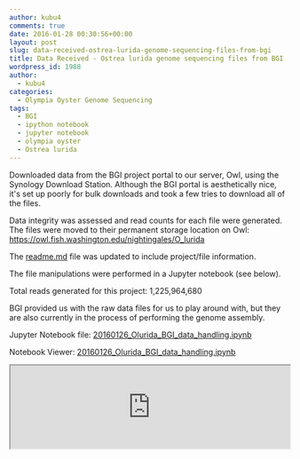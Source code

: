 ```yaml
---
author: kubu4
comments: true
date: 2016-01-28 00:30:56+00:00
layout: post
slug: data-received-ostrea-lurida-genome-sequencing-files-from-bgi
title: Data Received - Ostrea lurida genome sequencing files from BGI
wordpress_id: 1988
author:
  - kubu4
categories:
  - Olympia Oyster Genome Sequencing
tags:
  - BGI
  - ipython notebook
  - jupyter notebook
  - olympia oyster
  - Ostrea lurida
---
```


Downloaded data from the BGI project portal to our server, Owl, using the Synology Download Station. Although the BGI portal is aesthetically nice, it's set up poorly for bulk downloads and took a few tries to download all of the files.

Data integrity was assessed and read counts for each file were generated. The files were moved to their permanent storage location on Owl: https://owl.fish.washington.edu/nightingales/O_lurida

The [readme.md](https://owl.fish.washington.edu/nightingales/O_lurida/readme.md) file was updated to include project/file information.

The file manipulations were performed in a Jupyter notebook (see below).



Total reads generated for this project: 1,225,964,680

BGI provided us with the raw data files for us to play around with, but they are also currently in the process of performing the genome assembly.



Jupyter Notebook file: [20160126_Olurida_BGI_data_handling.ipynb](https://eagle.fish.washington.edu/Arabidopsis/iPythonNotebooks/20160126_Olurida_BGI_data_handling.ipynb)

Notebook Viewer: [20160126_Olurida_BGI_data_handling.ipynb](https://nbviewer.jupyter.org/url/eagle.fish.washington.edu/Arabidopsis/iPythonNotebooks/20160126_Olurida_BGI_data_handling.ipynb)

<iframe src="https://nbviewer.jupyter.org/url/eagle.fish.washington.edu/Arabidopsis/iPythonNotebooks/20160126_Olurida_BGI_data_handling.ipynb" width="100%" same_height_as="window" scrolling="yes"></iframe>
